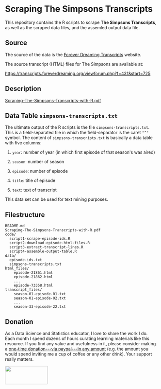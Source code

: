 # Scraping The Simpsons Transcripts

This repository contains the R scripts to scrape __The Simpsons Transcripts__, 
as well as the scraped data files, and the assemled output data file.


## Source

The source of the data is the [Forever Dreaming Transcripts](https://transcripts.foreverdreaming.org) website.

The source transcript (HTML) files for The Simpsons are available at:

<https://transcripts.foreverdreaming.org/viewforum.php?f=431&start=725>


## Description

[Scraping-The-Simpsons-Transcripts-with-R.pdf](Scraping-The-Simpsons-Transcripts-with-R.pdf)


## Data Table `simpsons-transcripts.txt`

The ultimate output of the R scripts is the file `simpsons-transcripts.txt`.
This is a field-separated file in which the field-separator is the caret 
`"^"` symbol. The content of `simpsons-transcripts.txt` is basically a data 
table with five columns:

1) `year`: number of year (in which first episode of that season's was aired)

2) `season`: number of season

3) `episode`: number of episode

4) `title`: title of episode

5) `text`: text of transcript

This data set can be used for text mining purposes.


## Filestructure

```
README.md
Scraping-The-Simpsons-Transcripts-with-R.pdf
code/
  script1-scrape-episode-ids.R
  script2-download-episode-html-files.R
  script3-extract-transcript-lines.R
  script4-assemble-output-table.R
data/
  episode-ids.txt
  simpsons-transcripts.txt
html_files/
	episode-21861.html
	episode-21862.html
	...
	episode-73358.html
transcript_files/
	season-01-episode-01.txt
	season-01-episode-02.txt
	...
	season-33-episode-22.txt
```


## Donation

As a Data Science and Statistics educator, I love to share the work I do.
Each month I spend dozens of hours curating learning materials like this resource.
If you find any value and usefulness in it, please consider making 
a <a href="https://www.paypal.com/donate?business=ZF6U7K5MW25W2&currency_code=USD" target="_blank">one-time donation---via paypal---in any amount</a> (e.g. the amount you would spend inviting me a cup of coffee or any other drink). Your support really matters.

<a href="https://www.paypal.com/donate?business=ZF6U7K5MW25W2&currency_code=USD" target="_blank"><img src="https://www.gastonsanchez.com/images/donate.png" width="140" height="60"/></a>
